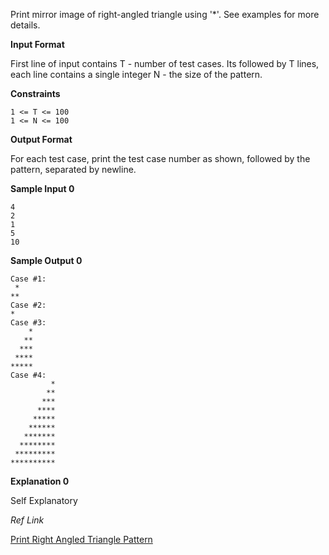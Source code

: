 Print mirror image of right-angled triangle using '*'. See examples for more details.

**Input Format**

First line of input contains T - number of test cases. Its followed by T lines, each line contains a single integer N - the size of the pattern.

**Constraints**

```shell
1 <= T <= 100
1 <= N <= 100
```


**Output Format**

For each test case, print the test case number as shown, followed by the pattern, separated by newline.

**Sample Input 0**

```shell
4
2
1
5
10
```

**Sample Output 0**

```shell
Case #1:
 *
**
Case #2:
*
Case #3:
    *
   **
  ***
 ****
*****
Case #4:
         *
        **
       ***
      ****
     *****
    ******
   *******
  ********
 *********
**********
```

**Explanation 0**

Self Explanatory

*Ref Link*

[Print Right Angled Triangle Pattern](https://www.hackerrank.com/contests/smart-interviews/challenges/si-print-right-angled-triangle-pattern)
